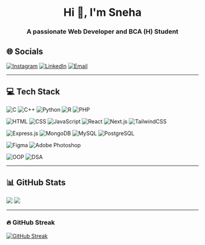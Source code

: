 <h1 align="center">Hi 👋, I'm Sneha</h1>
<h3 align="center">A passionate Web Developer and BCA (H) Student</h3>

## 🌐 Socials  
[![Instagram](https://img.shields.io/badge/Instagram-%23E4405F.svg?logo=instagram&logoColor=white)](https://www.instagram.com/snehaghoshal_art/) 
[![LinkedIn](https://img.shields.io/badge/LinkedIn-%230077B5.svg?logo=linkedin&logoColor=white)](https://www.linkedin.com/in/sneha-ghoshal-aa4459327/) 
[![Email](https://img.shields.io/badge/Email-D14836?style=flat&logo=gmail&logoColor=white)](snehaghoshal577@gmail.com)

---

## 💻 Tech Stack  

![C](https://img.shields.io/badge/C-00599C?style=plastic&logo=c&logoColor=white)
![C++](https://img.shields.io/badge/C++-00599C?style=plastic&logo=c%2B%2B&logoColor=white)
![Python](https://img.shields.io/badge/Python-3776AB?style=plastic&logo=python&logoColor=FFD43B)
![R](https://img.shields.io/badge/R-276DC3?style=plastic&logo=r&logoColor=white)
![PHP](https://img.shields.io/badge/PHP-777BB4?style=plastic&logo=php&logoColor=white)

![HTML](https://img.shields.io/badge/HTML5-E34F26?style=plastic&logo=html5&logoColor=white)
![CSS](https://img.shields.io/badge/CSS3-1572B6?style=plastic&logo=css3&logoColor=white)
![JavaScript](https://img.shields.io/badge/JavaScript-F7DF1E?style=plastic&logo=javascript&logoColor=000000)
![React](https://img.shields.io/badge/React-20232A?style=plastic&logo=react&logoColor=61DAFB)
![Next.js](https://img.shields.io/badge/Next.js-000000?style=plastic&logo=nextdotjs&logoColor=white)
![TailwindCSS](https://img.shields.io/badge/Tailwind_CSS-06B6D4?style=plastic&logo=tailwindcss&logoColor=white)

![Express.js](https://img.shields.io/badge/Express.js-000000?style=plastic&logo=express&logoColor=white)
![MongoDB](https://img.shields.io/badge/MongoDB-4EA94B?style=plastic&logo=mongodb&logoColor=white)
![MySQL](https://img.shields.io/badge/MySQL-005C84?style=plastic&logo=mysql&logoColor=white)
![PostgreSQL](https://img.shields.io/badge/PostgreSQL-336791?style=plastic&logo=postgresql&logoColor=white)

![Figma](https://img.shields.io/badge/Figma-F24E1E?style=plastic&logo=figma&logoColor=white)
![Adobe Photoshop](https://img.shields.io/badge/Adobe%20Photoshop-31A8FF?style=plastic&logo=adobephotoshop&logoColor=white)

![OOP](https://img.shields.io/badge/OOP-Principles-orange?style=plastic)
![DSA](https://img.shields.io/badge/Data%20Structures%20&%20Algorithms-008080?style=plastic)



---

## 📊 GitHub Stats  
![](https://github-readme-stats.vercel.app/api?username=snehaghos&theme=radical&hide_border=false&include_all_commits=true&count_private=true)
![](https://github-readme-stats.vercel.app/api/top-langs/?username=snehaghos&theme=radical&hide_border=false&layout=compact)

---


### 🔥 GitHub Streak
[![GitHub Streak](https://streak-stats.demolab.com/?user=snehaghos)](https://git.io/streak-stats)




